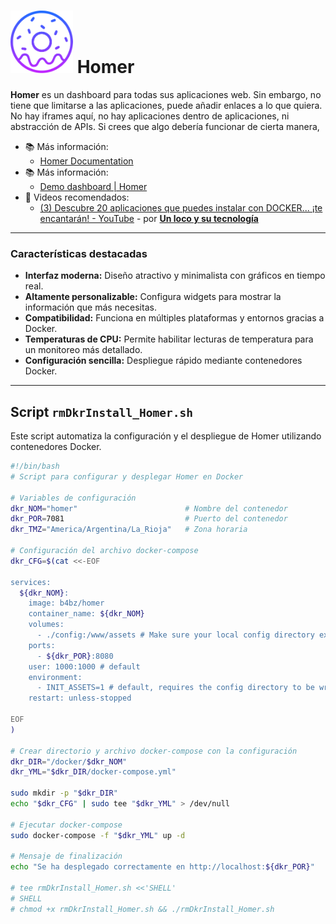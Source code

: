 # <img src="./logo-Homer.png" alt="Homer Logo" width="100"/> Homer

**Homer** es un dashboard para todas sus aplicaciones web. Sin embargo, no tiene que limitarse a las aplicaciones, puede añadir enlaces a lo que quiera. No hay iframes aquí, no hay aplicaciones dentro de aplicaciones, ni abstracción de APIs. Si crees que algo debería funcionar de cierta manera, 

- 📚 Más información:
  -  [Homer Documentation](https://github.com/bastienwirtz/homer)
- 📚 Más información:
  -  [Demo dashboard | Homer](https://homer-demo.netlify.app/)  
- 🎥 Videos recomendados:
  - [(3) Descubre 20 aplicaciones que puedes instalar con DOCKER... ¡te encantarán! - YouTube](https://www.youtube.com/watch?v=gqpJ7RE02Ao) - por [**Un loco y su tecnología**](https://www.youtube.com/@unlocoysutecnologia)

---

### Características destacadas
- **Interfaz moderna:** Diseño atractivo y minimalista con gráficos en tiempo real.
- **Altamente personalizable:** Configura widgets para mostrar la información que más necesitas.
- **Compatibilidad:** Funciona en múltiples plataformas y entornos gracias a Docker.
- **Temperaturas de CPU:** Permite habilitar lecturas de temperatura para un monitoreo más detallado.
- **Configuración sencilla:** Despliegue rápido mediante contenedores Docker.

---

## Script `rmDkrInstall_Homer.sh`
Este script automatiza la configuración y el despliegue de Homer utilizando contenedores Docker.

```bash
#!/bin/bash
# Script para configurar y desplegar Homer en Docker

# Variables de configuración
dkr_NOM="homer"                        # Nombre del contenedor
dkr_POR=7081                           # Puerto del contenedor
dkr_TMZ="America/Argentina/La_Rioja"   # Zona horaria

# Configuración del archivo docker-compose
dkr_CFG=$(cat <<-EOF

services:
  ${dkr_NOM}:
    image: b4bz/homer
    container_name: ${dkr_NOM}
    volumes:
      - ./config:/www/assets # Make sure your local config directory exists
    ports:
      - ${dkr_POR}:8080
    user: 1000:1000 # default
    environment:
      - INIT_ASSETS=1 # default, requires the config directory to be writable for the container user (see user option)
    restart: unless-stopped

EOF
)

# Crear directorio y archivo docker-compose con la configuración
dkr_DIR="/docker/$dkr_NOM"
dkr_YML="$dkr_DIR/docker-compose.yml"

sudo mkdir -p "$dkr_DIR" 
echo "$dkr_CFG" | sudo tee "$dkr_YML" > /dev/null

# Ejecutar docker-compose
sudo docker-compose -f "$dkr_YML" up -d

# Mensaje de finalización
echo "Se ha desplegado correctamente en http://localhost:${dkr_POR}"

# tee rmDkrInstall_Homer.sh <<'SHELL'
# SHELL
# chmod +x rmDkrInstall_Homer.sh && ./rmDkrInstall_Homer.sh
